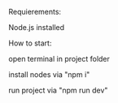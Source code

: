 Requierements:

Node.js installed

How to start:

open terminal in project folder

install nodes via "npm i"

run project via "npm run dev"
